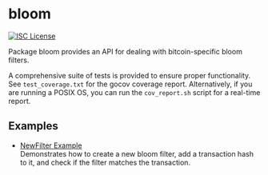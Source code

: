 bloom
=====

[![ISC License](http://img.shields.io/badge/license-ISC-blue.svg)](http://copyfree.org)

Package bloom provides an API for dealing with bitcoin-specific bloom filters.

A comprehensive suite of tests is provided to ensure proper functionality.  See
`test_coverage.txt` for the gocov coverage report.  Alternatively, if you are
running a POSIX OS, you can run the `cov_report.sh` script for a real-time
report.

## Examples

* [NewFilter Example](http://godoc.org/github.com/lbryio/lbcutil/bloom#example-NewFilter)  
  Demonstrates how to create a new bloom filter, add a transaction hash to it,
  and check if the filter matches the transaction.